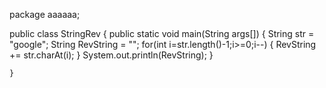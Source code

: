 package aaaaaa;

public class StringRev {
	public static void main(String args[])
	{
		        String str = "google";
		        String RevString = "";
		        for(int i=str.length()-1;i>=0;i--)
		        {
		          RevString += str.charAt(i);
		        }
		        System.out.println(RevString);
   }
		
	}


